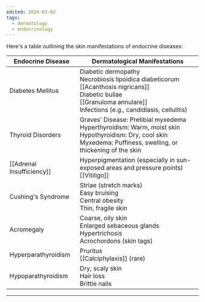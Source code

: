 ```yaml
---
edited: 2024-03-02
tags:
  - dermatology
  - endocrinology
---
```

Here's a table outlining the skin manifestations of endocrine diseases:

| Endocrine Disease         | Dermatological Manifestations                                                                                                                                                    |
| ------------------------- | -------------------------------------------------------------------------------------------------------------------------------------------------------------------------------- |
| Diabetes Mellitus         | Diabetic dermopathy<br>Necrobiosis lipoidica diabeticorum<br>[[Acanthosis nigricans]]<br>Diabetic bullae<br>[[Granuloma annulare]]<br>Infections (e.g., candidiasis, cellulitis) |
| Thyroid Disorders         | Graves' Disease: Pretibial myxedema<br>Hyperthyroidism: Warm, moist skin<br>Hypothyroidism: Dry, cool skin<br>Myxedema: Puffiness, swelling, or thickening of the skin           |
| [[Adrenal Insufficiency]] | Hyperpigmentation (especially in sun-exposed areas and pressure points)<br>[[Vitiligo]]                                                                                          |
| Cushing's Syndrome        | Striae (stretch marks)<br>Easy bruising<br>Central obesity<br>Thin, fragile skin                                                                                                 |
| Acromegaly                | Coarse, oily skin<br>Enlarged sebaceous glands<br>Hypertrichosis<br>Acrochordons (skin tags)                                                                                     |
| Hyperparathyroidism       | Pruritus<br>[[Calciphylaxis]] (rare)                                                                                                                                             |
| Hypoparathyroidism        | Dry, scaly skin<br>Hair loss<br>Brittle nails                                                                                                                                    |


---
